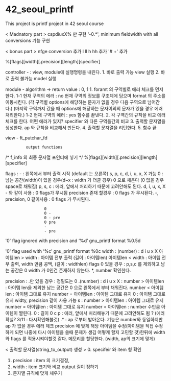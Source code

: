 # 42_seoul_printf
This project is printf project in 42 seoul course


< Madnatory part >
cspdiuxX% 만 구현
'-0.*', minimum fieldwidth with all conversions 기능 구현

< bonus part >
nfge conversion 추가
l ll h hh 추가
'# +' 추가

%[flags][width][.precision][length][specifier]

controller -  : view, module에 실행명령을 내린다.
                1. 바로 출력 가능
                    view 실행
                2. 바로 출력 불가능
                    model 실행

module     - algorithm -> return value : 0, 1
                1. foramt 의 구역별로 에러 체크를 먼저한다.
                    1-1 현재 구역의 에러 : no
                        현재 구역의 정보를 구조체에 담으며 format 의 주소를 이동시킨다.
                    (각 구역별 options에 해당하는 문자가 없을 경우 다음 구역으로 넘어간다.)
                    (마지막 구역까지 갔을 때 options에 해당하는 문자이외의 문자가 있을 경우 에러처리한다.)
                    1-2 현재 구역의 에러 : yes
                        함수를 끝낸다.
                2. 각 구역간의 규칙을 비교 에러 체크를 한다. 어떤 에러가 있지?
                     specifier 와 다른 구역들간의 비교
                3. 출력할 문자열을 생성한다.
                     ap 와 규칙을 비교해서 만든다.
                4. 출력할 문자열을 리턴한다.
                5. 함수 끝

view       - ft_putchar_fd

             output functions


/* f_info 의 최종 문자열 포인터에 넣기 */
%[flags][width][.precision][length][specifier]

flags :
    - :
        왼쪽에서 부터 출력 시작 (default 는 오른쪽)
            s, p, c, d, i, u, x, X  가능
    0 :
        남는 공간(width)이 있을 경우(d~x : width 가 더클 경우) 0 으로 채운다 (0 없을 경우 space로 채워짐)
            p, s, c : 에러, 앞에서 처리하기 때문에 고려안해도 된다.
            d, i, u, x, X
                   - 와 같이 사용 :  0 flags가 무시됨
                   precision 존재 할경우 : 0 flags 가 무시된다.
                   -, precision, 0 같이사용 : 0 flags 가 무시된다.

                     0
                     0 -
                     0 - pre
                     0 pre
                     -
                     - pre
 '0' flag ignored with precision and ‘%d’ gnu_printf format   %0.5d

 '0' flag used with ‘%c’ gnu_printf format  %0c
width :
    (number) :
        d i u x X
             아이템len > width : 아이템 전부 출력 (길이 : 아이템len)
             아이템len < width : 아이템 전부 출력,  width 만큼 공백,  (길이 : widthlen)
                 flags 0 있을 경우 : p,s,c 를 제외하고 남는 공간은 0
             width 가 0인건 존재하지 않는다.
    *, number 확인한다.

precision :
    .만 있을 경우 : 정밀도는 0
    .(number)    :
        d i u x X :
            number > 아이템len : 아이템 len을 제외한 남는 공간은 0 으로 왼쪽에서 부터 채워진다.
            number < 아이템len : 아이템 그대로 유지
            number = 아이템len : 아이템 그대로 유지
                             0 : 아이템 그대로 유지
             widty, precision 같이 사용 가능
        s         :
            number > 아이템len : 아이템 그대로 유지
            number = 아이템len : 아이템 그대로 유지
            number < 아이템len : number 수만큼 아이템이 짤린다.
                             0 : 길이 0
        c p       : 에러, 앞에서 처리해놓기 때문에 고려안해도 됨 ? (에러 확실? 3/11 : 다시확인해볼것)
    .*           :
        ap 로부터 받아온다. 기능은 number와 동일하지만 ap 가 없을 경우 에러 체크
precision 에 맞게 해당 아이템을 수정(아이템을 직접 수정하게 되면
나중에 다시 아이템을 쓸때 문제가 생김 어떻게 할지 고민할 것)한뒤에 width 와 flags 를 적용시켜야할것 같다.
메모리를 할당한다. (width, ap의 크기에 맞게)

< 출력할 문자열(string_to_output) 생성 >
0. specifeir 와 item 형 확인
1. precision : item 의 크기결정,
2. width : item 크기와 비교 output 길이 정하기
3. 문자열 규칙에 맞게 채우기